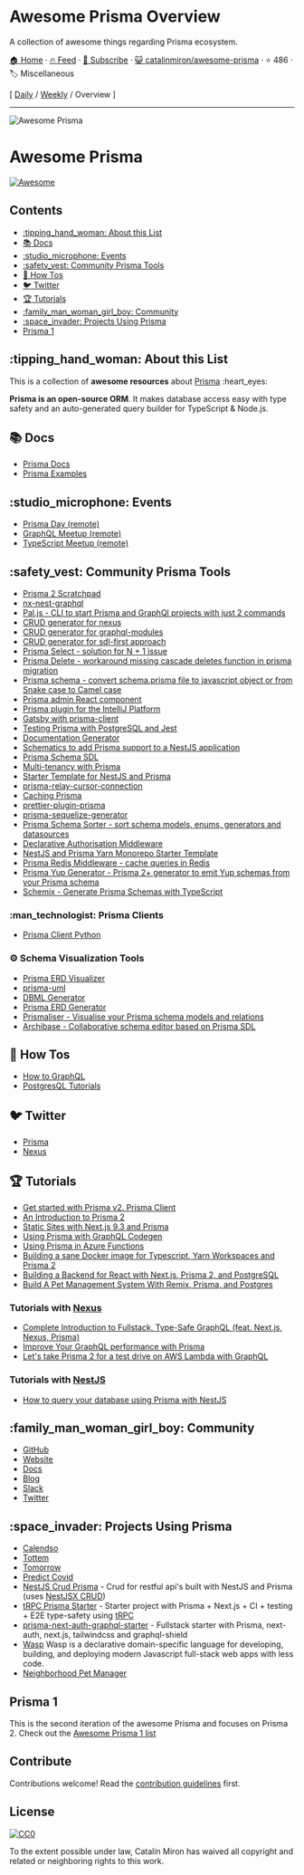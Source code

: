 # Awesome Prisma Overview

A collection of awesome things regarding Prisma ecosystem.

[🏠 Home](/README.md) · [🔥 Feed](https://test.trackawesomelist.com/catalinmiron/awesome-prisma/feed.xml) · [📮 Subscribe](https://trackawesomelist.us17.list-manage.com/subscribe?u=d2f0117aa829c83a63ec63c2f&id=36a103854c) · [😺 catalinmiron/awesome-prisma](https://github.com/catalinmiron/awesome-prisma/blob/main/readme.md) · ⭐ 486 · 🏷️ Miscellaneous

[ [Daily](/content/catalinmiron/awesome-prisma/README.md) / [Weekly](/content/catalinmiron/awesome-prisma/week/README.md) / Overview ]

---

![Awesome Prisma](https://i.imgur.com/MQdCTuN.png)

# Awesome Prisma

[![Awesome](https://awesome.re/badge.svg)](https://awesome.re)

## Contents

*   [:tipping\_hand\_woman: About this List](#tipping_hand_woman-about-this-list)
*   [:books: Docs](#books-docs)
*   [:studio\_microphone: Events](#studio_microphone-events)
*   [:safety\_vest: Community Prisma Tools](#safety_vest-community-prisma-tools)
*   [:thinking: How Tos](#thinking-how-tos)
*   [:bird: Twitter](#bird-twitter)
*   [:trophy: Tutorials](#trophy-tutorials)
*   [:family\_man\_woman\_girl\_boy: Community](#family_man_woman_girl_boy-community)
*   [:space\_invader: Projects Using Prisma](#space_invader-projects-using-prisma)
*   [Prisma 1](#prisma-1)

## :tipping\_hand\_woman: About this List

This is a collection of **awesome resources** about [Prisma](https://www.prisma.io/ "Modern Database Access for TypeScript & Node.js") :heart\_eyes:

**Prisma is an open-source ORM**. It makes database access easy with type safety and an auto-generated query builder for TypeScript & Node.js.

## :books: Docs

*   [Prisma Docs](https://www.prisma.io/docs/)
*   [Prisma Examples](https://github.com/prisma/prisma-examples)

## :studio\_microphone: Events

*   [Prisma Day (remote)](http://prisma.io/day)
*   [GraphQL Meetup (remote)](https://www.meetup.com/graphql-berlin/)
*   [TypeScript Meetup (remote)](https://www.meetup.com/TypeScript-Berlin/)

## :safety\_vest: Community Prisma Tools

*   [Prisma 2 Scratchpad](https://github.com/ctrlplusb/prisma2-template)
*   [nx-nest-graphql](https://github.com/beeman/nx-nest-graphql)
*   [Pal.js - CLI to start Prisma and GraphQl projects with just 2 commands](https://paljs.com)
*   [CRUD generator for nexus](https://paljs.com/generator/nexus)
*   [CRUD generator for graphql-modules](https://paljs.com/generator/graphql-modules)
*   [CRUD generator for sdl-first approach](https://paljs.com/generator/sdl)
*   [Prisma Select - solution for N + 1 issue](https://paljs.com/plugins/select)
*   [Prisma Delete - workaround missing cascade deletes function in prisma migration](https://paljs.com/plugins/delete)
*   [Prisma schema - convert schema.prisma file to javascript object or from Snake case to Camel case](https://paljs.com/cli/schema)
*   [Prisma admin React component](https://paljs.com/prisma-admin)
*   [Prisma plugin for the IntelliJ Platform](https://github.com/gabrielcolson/intellij-prisma)
*   [Gatsby with prisma-client](https://github.com/LekoArts/gatsby-with-prisma-client)
*   [Testing Prisma with PostgreSQL and Jest](https://github.com/ctrlplusb/prisma-pg-jest)
*   [Documentation Generator](https://github.com/pantharshit00/prisma-docs-generator)
*   [Schematics to add Prisma support to a NestJS application](https://github.com/marcjulian/nestjs-prisma)
*   [Prisma Schema SDL](https://github.com/amplication/prisma-schema-dsl)
*   [Multi-tenancy with Prisma](https://github.com/errorname/prisma-multi-tenant)
*   [Starter Template for NestJS and Prisma](https://github.com/fivethree-team/nestjs-prisma-starter)
*   [prisma-relay-cursor-connection](https://github.com/devoxa/prisma-relay-cursor-connection)
*   [Caching Prisma](https://github.com/joellefkowitz/cached-prisma)
*   [prettier-plugin-prisma](https://github.com/umidbekk/prettier-plugin-prisma)
*   [prisma-sequelize-generator](https://github.com/floydspace/prisma-sequelize-generator)
*   [Prisma Schema Sorter - sort schema models, enums, generators and datasources](https://github.com/omar-dulaimi/prisma-schema-sorter)
*   [Declarative Authorisation Middleware](https://github.com/joindeed/prisma-auth)
*   [NestJS and Prisma Yarn Monorepo Starter Template](https://github.com/alitnk/nest-prisma-monorepo)
*   [Prisma Redis Middleware - cache queries in Redis](https://github.com/Asjas/prisma-redis-middleware)
*   [Prisma Yup Generator - Prisma 2+ generator to emit Yup schemas from your Prisma schema](https://github.com/omar-dulaimi/prisma-yup-generator)
*   [Schemix - Generate Prisma Schemas with TypeScript](https://github.com/ridafkih/schemix)

### :man\_technologist: Prisma Clients

*   [Prisma Client Python](https://github.com/RobertCraigie/prisma-client-py)

### :gear: Schema Visualization Tools

*   [Prisma ERD Visualizer](https://github.com/skn0tt/prisma-erd)
*   [prisma-uml](https://github.com/emyann/prisma-uml)
*   [DBML Generator](https://github.com/notiz-dev/prisma-dbml-generator)
*   [Prisma ERD Generator](https://github.com/keonik/prisma-erd-generator)
*   [Prismaliser - Visualise your Prisma schema models and relations](https://prismaliser.app/)
*   [Archibase - Collaborative schema editor based on Prisma SDL](https://archibase.dev/)

## :thinking: How Tos

*   [How to GraphQL](https://www.howtographql.com/)
*   [PostgresQL Tutorials](https://www.prisma.io/tutorials/?tag=postgresql)

## :bird: Twitter

*   [Prisma](http://twitter.com/prisma)
*   [Nexus](http://twitter.com/nexusgql)

## :trophy: Tutorials

*   [Get started with Prisma v2. Prisma Client](https://egghead.io/playlists/get-started-with-prisma-v2-prisma-client-8bae)
*   [An Introduction to Prisma 2](https://blog.logrocket.com/an-introduction-to-prisma-2/)
*   [Static Sites with Next.js 9.3 and Prisma](https://leerob.io/blog/next-prisma)
*   [Using Prisma with GraphQL Codegen](https://medium.com/tomorrowapp/using-prisma-with-graphql-codegen-eed022c13749)
*   [Using Prisma in Azure Functions](https://swacblooms.com/using-prisma-in-azure-functions/)
*   [Building a sane Docker image for Typescript, Yarn Workspaces and Prisma 2](https://medium.com/@emilefugulin/building-a-sane-docker-image-for-typescript-lerna-and-prisma-2-76d8ff9926e4)
*   [Building a Backend for React with Next.js, Prisma 2, and PostgreSQL](https://www.youtube.com/watch?v=Bqacj0iOL68)
*   [Build A Pet Management System With Remix, Prisma, and Postgres](https://www.youtube.com/watch?v=wqyHGQlZcws\&list=PLTnRtjQN5ieYu9SdwLvzKYFVtfqySY7FT)

### Tutorials with [Nexus](https://www.nexusjs.org/#/)

*   [Complete Introduction to Fullstack, Type-Safe GraphQL (feat. Next.js, Nexus, Prisma)](https://dev.to/prisma/complete-introduction-to-fullstack-type-safe-graphql-feat-next-js-nexus-prisma-c5)
*   [Improve Your GraphQL performance with Prisma](https://dev.to/ahmedelywa/improve-your-graphql-performance-with-prisma-2jia)
*   [Let's take Prisma 2 for a test drive on AWS Lambda with GraphQL](https://itnext.io/lets-take-prisma-2-for-a-test-drive-on-aws-lambda-with-graphql-%EF%B8%8F-f4be711e93cc)

### Tutorials with [NestJS](https://nestjs.com/)

*   [How to query your database using Prisma with NestJS](https://notiz.dev/blog/how-to-connect-nestjs-with-prisma)

## :family\_man\_woman\_girl\_boy: Community

*   [GitHub](https://github.com/prisma/prisma/)
*   [Website](https://prisma.io)
*   [Docs](https://prisma.io/docs/)
*   [Blog](https://prisma.io/blog)
*   [Slack](https://slack.prisma.io/)
*   [Twitter](https://twitter.com/prisma)

## :space\_invader: Projects Using Prisma

*   [Calendso](https://github.com/calendso/calendso)
*   [Tottem](https://github.com/poulainv/tottem)
*   [Tomorrow](https://www.tomorrowapp.io/)
*   [Predict Covid](https://predictcovid.com/)
*   [NestJS Crud Prisma](https://github.com/silicon-hills/nestjs-crud-prisma) - Crud for restful api's built with NestJS and Prisma (uses [NestJSX CRUD](https://github.com/nestjsx/crud))
*   [tRPC Prisma Starter](https://github.com/trpc/examples-next-prisma-starter) - Starter project with Prisma + Next.js + CI + testing + E2E type-safety using [tRPC](https://trpc.io)
*   [prisma-next-auth-graphql-starter](https://github.com/wangel13/prisma-next-auth-graphql-starter) - Fullstack starter with Prisma, next-auth, next.js, tailwindcss and graphql-shield
*   [Wasp](https://github.com/wasp-lang/wasp) Wasp is a declarative domain-specific language for developing, building, and deploying modern Javascript full-stack web apps with less code.
*   [Neighborhood Pet Manager](https://github.com/AustinGil/npm)

## Prisma 1

This is the second iteration of the awesome Prisma and focuses on Prisma 2.
Check out the [Awesome Prisma 1 list](https://github.com/catalinmiron/awesome-prisma/blob/main/readme.md/awesome-prisma1.md)

## Contribute

Contributions welcome! Read the [contribution guidelines](https://github.com/catalinmiron/awesome-prisma/blob/main/readme.md/contributing.md) first.

## License

[![CC0](http://mirrors.creativecommons.org/presskit/buttons/88x31/svg/cc-zero.svg)](http://creativecommons.org/publicdomain/zero/1.0)

To the extent possible under law, Catalin Miron has waived all copyright and
related or neighboring rights to this work.

